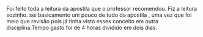 Foi feito toda a leitura da apostila que o professor recomendou. Fiz a leitura sozinho. sei basicamento um pouco de tudo da apostila , uma vez que foi meio que revisão pois já tinha visto esses conceito em outra disciplina.Tempo gasto foi de 4 horas dividido em dois dias.